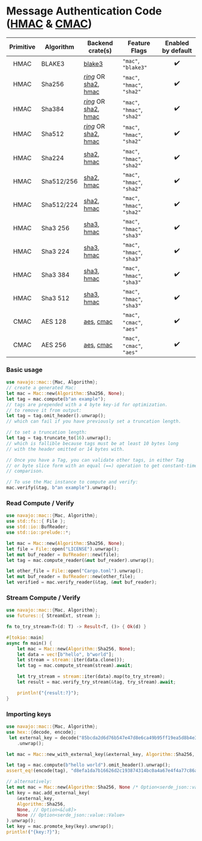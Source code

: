 # Message Authentication Code ([HMAC](https://www.rfc-editor.org/rfc/rfc2104) & [CMAC](https://www.rfc-editor.org/rfc/rfc4493))

| Primitive | Algorithm  | Backend crate(s)                                                                                                       | Feature Flags               | Enabled by default |
| :-------: | ---------- | ---------------------------------------------------------------------------------------------------------------------- | --------------------------- | :----------------: |
|   HMAC    | BLAKE3     | [blake3](https://crates.io/crates/blake3)                                                                              | `"mac"`, `"blake3"`         |         ✔️         |
|   HMAC    | Sha256     | [_ring_](https://crates.io/crates/hma) OR [sha2](https://crates.io/crates/sha2), [hmac](https://crates.io/crates/hmac) | `"mac"`, `"hmac"`, `"sha2"` |         ✔️         |
|   HMAC    | Sha384     | [_ring_](https://crates.io/crates/hma) OR [sha2](https://crates.io/crates/sha2), [hmac](https://crates.io/crates/hmac) | `"mac"`, `"hmac"`, `"sha2"` |         ✔️         |
|   HMAC    | Sha512     | [_ring_](https://crates.io/crates/hma) OR [sha2](https://crates.io/crates/sha2), [hmac](https://crates.io/crates/hmac) | `"mac"`, `"hmac"`, `"sha2"` |         ✔️         |
|   HMAC    | Sha224     | [sha2](https://crates.io/crates/sha2), [hmac](https://crates.io/crates/hmac)                                           | `"mac"`, `"hmac"`, `"sha2"` |         ✔️         |
|   HMAC    | Sha512/256 | [sha2](https://crates.io/crates/sha2), [hmac](https://crates.io/crates/hmac)                                           | `"mac"`, `"hmac"`, `"sha2"` |         ✔️         |
|   HMAC    | Sha512/224 | [sha2](https://crates.io/crates/sha2), [hmac](https://crates.io/crates/hmac)                                           | `"mac"`, `"hmac"`, `"sha2"` |         ✔️         |
|   HMAC    | Sha3 256   | [sha3](https://crates.io/crates/sha3), [hmac](https://crates.io/crates/hmac)                                           | `"mac"`, `"hmac"`, `"sha3"` |         ✔️         |
|   HMAC    | Sha3 224   | [sha3](https://crates.io/crates/sha3), [hmac](https://crates.io/crates/hmac)                                           | `"mac"`, `"hmac"`, `"sha3"` |         ✔️         |
|   HMAC    | Sha3 384   | [sha3](https://crates.io/crates/sha3), [hmac](https://crates.io/crates/hmac)                                           | `"mac"`, `"hmac"`, `"sha3"` |         ✔️         |
|   HMAC    | Sha3 512   | [sha3](https://crates.io/crates/sha3), [hmac](https://crates.io/crates/hmac)                                           | `"mac"`, `"hmac"`, `"sha3"` |         ✔️         |
|   CMAC    | AES 128    | [aes](https://crates.io/crates/aes), [cmac](https://crates.io/crates/cmac)                                             | `"mac"`, `"cmac"`, `"aes"`  |         ✔️         |
|   CMAC    | AES 256    | [aes](https://crates.io/crates/aes), [cmac](https://crates.io/crates/cmac)                                             | `"mac"`, `"cmac"`, `"aes"`  |         ✔️         |

### Basic usage

```rust
use navajo::mac::{Mac, Algorithm};
// create a generated Mac:
let mac = Mac::new(Algorithm::Sha256, None);
let tag = mac.compute(b"an example");
// tags are prepended with a 4 byte key-id for optimization.
// to remove it from output:
let tag = tag.omit_header().unwrap();
// which can fail if you have previously set a truncation length.

// to set a truncation length:
let tag = tag.truncate_to(16).unwrap();
// which is fallible because tags must be at least 10 bytes long
// with the header omitted or 14 bytes with.

// Once you have a Tag, you can validate other tags, in either Tag
// or byte slice form with an equal (==) operation to get constant-time
// comparison.

// To use the Mac instance to compute and verify:
mac.verify(&tag, b"an example").unwrap();
```

### Read Compute / Verify

```rust
use navajo::mac::{Mac, Algorithm};
use std::fs::{ File };
use std::io::BufReader;
use std::io::prelude::*;

let mac = Mac::new(Algorithm::Sha256, None);
let file = File::open("LICENSE").unwrap();
let mut buf_reader = BufReader::new(file);
let tag = mac.compute_reader(&mut buf_reader).unwrap();

let other_file = File::open("Cargo.toml").unwrap();
let mut buf_reader = BufReader::new(other_file);
let verified = mac.verify_reader(&tag, &mut buf_reader);
```

### Stream Compute / Verify

```rust
use navajo::mac::{Mac, Algorithm};
use futures::{ StreamExt, stream };

fn to_try_stream<T>(d: T) -> Result<T, ()> { Ok(d) }

#[tokio::main]
async fn main() {
    let mac = Mac::new(Algorithm::Sha256, None);
    let data = vec![b"hello", b"world"];
    let stream = stream::iter(data.clone());
    let tag = mac.compute_stream(stream).await;

    let try_stream = stream::iter(data).map(to_try_stream);
    let result = mac.verify_try_stream(&tag, try_stream).await;

    println!("{result:?}");
}
```

### Importing keys

```rust
use navajo::mac::{Mac, Algorithm};
use hex::{decode, encode};
 let external_key = decode("85bcda2d6d76b547e47d8e6ca49b95ff19ea5d8b4e37569b72367d5aa0336d22")
    .unwrap();

let mac = Mac::new_with_external_key(&external_key, Algorithm::Sha256, None, None).unwrap();

let tag = mac.compute(b"hello world").omit_header().unwrap();
assert_eq!(encode(tag), "d8efa1da7b16626d2c193874314bc0a4a67e4f4a77c86a755947c8f82f55a82a");

// alternatively:
let mut mac = Mac::new(Algorithm::Sha256, None /* Option<serde_json::value::Value> */);
let key = mac.add_external_key(
    &external_key,
    Algorithm::Sha256,
    None, // Option<&[u8]>
    None // Option<serde_json::value::Value>
).unwrap();
let key = mac.promote_key(key).unwrap();
println!("{key:?}");
```

